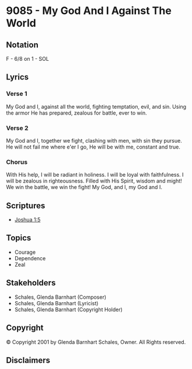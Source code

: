 # 9085 - My God And I Against The World

## Notation

F - 6/8 on 1 - SOL

## Lyrics

### Verse 1

My God and I, against all the world, fighting temptation, evil, and sin. Using the armor He has prepared, zealous for battle, ever to win.

### Verse 2

My God and I, together we fight, clashing with men, with sin they pursue. He will not fail me where e'er I go, He will be with me, constant and true.

### Chorus

With His help, I will be radiant in holiness. I will be loyal with faithfulness. I will be zealous in righteousness. Filled with His Spirit, wisdom and might! We win the battle, we win the fight! My God, and I, my God and I.


## Scriptures

- [Joshua 1:5](https://www.biblegateway.com/passage/?search=Joshua%201%3A5)

## Topics

- Courage
- Dependence
- Zeal

## Stakeholders

- Schales, Glenda Barnhart (Composer)
- Schales, Glenda Barnhart (Lyricist)
- Schales, Glenda Barnhart (Copyright Holder)

## Copyright

© Copyright 2001 by Glenda Barnhart Schales, Owner. All Rights reserved.


## Disclaimers


